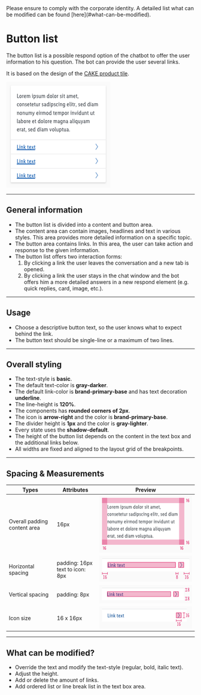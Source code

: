 <AlertInfo alertHeadline="Modifiable">
Please ensure to comply with the corporate identity. A detailed list what can be modified can be found [here](#what-can-be-modified).
</AlertInfo>

# Button list

The button list is a possible respond option of the chatbot to offer the user information to his question.
The bot can provide the user several links.

It is based on the design of the [CAKE product tile](../../../../Web/Design/Components/Product_tile/Product_tile.md).


![example button list](assets/examples/button-list@1x.png)

---

## General information

- The button list is divided into a content and button area.
- The content area can contain images, headlines and text in various styles. This area provides more detailed information on a specific topic.
- The button area contains links. In this area, the user can take action and response to the given information.
- The button list offers two interaction forms:
  1. By clicking a link the user leaves the conversation and a new tab is opened.
  1. By clicking a link the user stays in the chat window and the bot offers him a more detailed answers in a new respond element (e.g. quick replies, card, image, etc.).

---

## Usage

- Choose a descriptive button text, so the user knows what to expect behind the link.
- The button text should be single-line or a maximum of two lines.

---

## Overall styling

- The text-style is **basic**.
- The default text-color is **gray-darker**.
- The default link-color is **brand-primary-base** and has text decoration **underline**.
- The line-height is **120%**.
- The components has **rounded corners of 2px**.
- The icon is **arrow-right** and the color is **brand-primary-base**.
- The divider height is **1px** and the color is **gray-lighter**.
- Every state uses the **shadow-default**.
- The height of the button list depends on the content in the text box and the additional links below.
- All widths are fixed and aligned to the layout grid of the breakpoints.

---

## Spacing & Measurements

| Types | Attributes | Preview |
|---|---|---|
| Overall padding <br> content area | 16px | ![padding content](assets/measurements/content-area@1x.png) |
| Horizontal spacing | padding: 16px <br> text to icon: 8px | ![horizontal-spacing](assets/measurements/horizontal-spacing@1x.png) |
| Vertical spacing | padding: 8px | ![vertical-spacing](assets/measurements/vertical-spacing@1x.png) |
| Icon size | 16 x 16px | ![icon-size](assets/measurements/icon-size@1x.png) |

---

## What can be modified?

- Override the text and modify the text-style (regular, bold, italic text).
- Adjust the height.
- Add or delete the amount of links.
- Add ordered list or line break list in the text box area.
